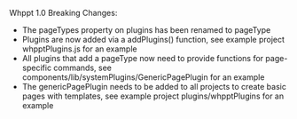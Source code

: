 Whppt 1.0 Breaking Changes:

- The pageTypes property on plugins has been renamed to pageType
- Plugins are now added via a addPlugins() function, see example project whpptPlugins.js for an example
- All plugins that add a pageType now need to provide functions for page-specific commands, see components/lib/systemPlugins/GenericPagePlugin for an example
- The genericPagePlugin needs to be added to all projects to create basic pages with templates, see example project plugins/whpptPlugins for an example
